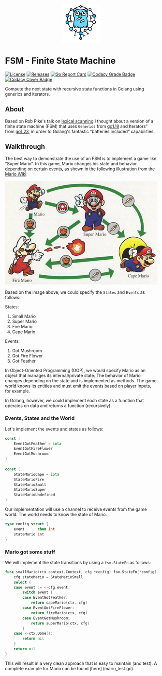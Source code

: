 <p align="center">
<img src="https://github.com/andygeiss/fsm/blob/main/logo.png?raw=true" />
</p>

# FSM - Finite State Machine

[![License](https://img.shields.io/github/license/andygeiss/fsm)](https://github.com/andygeiss/fsm/blob/master/LICENSE)
[![Releases](https://img.shields.io/github/v/release/andygeiss/fsm)](https://github.com/andygeiss/fsm/releases)
[![Go Report Card](https://goreportcard.com/badge/github.com/andygeiss/fsm)](https://goreportcard.com/report/github.com/andygeiss/fsm)
[![Codacy Grade Badge](https://app.codacy.com/project/badge/Grade/57bb148a04154ae8b7ce40cecb78947c)](https://app.codacy.com/gh/andygeiss/fsm/dashboard?utm_source=gh&utm_medium=referral&utm_content=&utm_campaign=Badge_grade)
[![Codacy Cover Badge](https://app.codacy.com/project/badge/Coverage/57bb148a04154ae8b7ce40cecb78947c)](https://app.codacy.com/gh/andygeiss/fsm/dashboard?utm_source=gh&utm_medium=referral&utm_content=&utm_campaign=Badge_coverage)

Compute the next state with recursive state functions in Golang using generics and iterators.

## About

Based on Rob Pike's talk on [lexical scanning](https://www.youtube.com/watch?v=HxaD_trXwRE)
I thought about a version of a finite state machine (FSM) that uses
`Generics` from [go1.18](https://go.dev/blog/go1.18) and
Iterators” from [go1.23](https://go.dev/blog/go1.23), in order to
Golang's fantastic “batteries included” capabilities.

## Walkthrough

The best way to demonstrate the use of an FSM is to implement a game like “Super Mario”.
In this game, Mario changes his state and behavior depending on certain events,
as shown in the following illustration from the [Mario Wiki](https://www.mariowiki.com/Super_Mario_World):

<p align="center">
<img src="https://github.com/andygeiss/fsm/blob/main/mario.png?raw=true" />
</p>

Based on the image above, we could specify the `States` and `Events` as follows:

States:
1. Small Mario
2. Super Mario
3. Fire Mario
4. Cape Mario

Events:
1. Got Mushroom
2. Got Fire Flower
3. Got Feather

In Object-Oriented Programming (OOP), we would specify Mario
as an object that manages its internal/private state.
The behavior of Mario changes depending on the state
and is implemented as methods.
The game world knows its entities and must emit the events
based on player inputs, for example.

In Golang, however, we could implement each state as a function
that operates on data and returns a function (recursively).

### Events, States and the World

Let's implement the events and states as follows:

```go
const (
    EventGotFeather = iota
    EventGotFireFlower
    EventGotMushroom
)

const (
    StateMarioCape = iota
    StateMarioFire
    StateMarioSmall
    StateMarioSuper
    StateMarioUndefined
)
```

Our implementation will use a channel to receive events from the game world.
The world needs to know the state of Mario.

```go
type config struct {
    event      chan int
    stateMario int
}
```

### Mario got some stuff

We will implement the state transitions by using a `fsm.StateFn` as follows:

```go
func smallMario(ctx context.Context, cfg *config) fsm.StateFn[*config] {
    cfg.stateMario = StateMarioSmall
    select {
    case event := <-cfg.event:
        switch event {
        case EventGotFeather:
            return capeMario(ctx, cfg)
        case EventGotFireFlower:
            return fireMario(ctx, cfg)
        case EventGotMushroom:
            return superMario(ctx, cfg)
        }
    case <-ctx.Done():
        return nil
    }
    return nil
}
```

This will result in a very clean approach that is easy to maintain (and test).
A complete example for Mario can be found [here] (mario_test.go).
